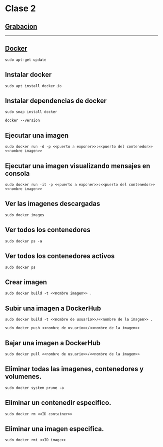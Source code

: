 # Clase 2


## [Grabacion]()
----------

## [Docker](https://docs.docker.com/engine/install/ubuntu/#install-using-the-repository)

```
sudo apt-get update
```

## Instalar docker

```
sudo apt install docker.io
```

## Instalar dependencias de docker

```
sudo snap install docker

docker --version
```

## Ejecutar una imagen

```
sudo docker run -d -p <<puerto a exponer>>:<<puerto del contenedor>> <<nombre imagen>>
```

## Ejecutar una imagen visualizando mensajes en consola

```
sudo docker run -it -p <<puerto a exponer>>:<<puerto del contenedor>> <<nombre imagen>>
```

## Ver las imagenes descargadas

```
sudo docker images
```

## Ver todos los contenedores

```
sudo docker ps -a
```

## Ver todos los contenedores activos

```
sudo docker ps
```

## Crear imagen

```
sudo docker build -t <<nombre imagen>> .
```

## Subir una imagen a DockerHub
```
sudo docker build -t <<nombre de usuario>>/<<nombre de la imagen>> .

sudo docker push <<nombre de usuario>>/<<nombre de la imagen>>
```

## Bajar una imagen a DockerHub
```
sudo docker pull <<nombre de usuario>>/<<nombre de la imagen>>
```

## Eliminar todas las imagenes, contenedores y volumenes.

```
sudo docker system prune -a
```

## Eliminar un contenedir especifico.

```
sudo docker rm <<ID container>>
```

## Eliminar una imagen especifica.

```
sudo docker rmi <<ID image>>
```

